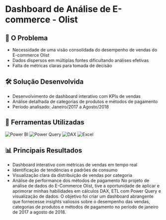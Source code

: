 # Dashboard de Análise de E-commerce - Olist

## 🎯 O Problema
- Necessidade de uma visão consolidada do desempenho de vendas do E-commerce Olist
- Dados dispersos em múltiplas fontes dificultando análises efetivas
- Falta de métricas claras para tomada de decisão

## 🛠️ Solução Desenvolvida
- Desenvolvimento de dashboard interativo com KPIs de vendas
- Análise detalhada de categorias de produtos e métodos de pagamento
- Período analisado: Janeiro/2017 a Agosto/2018

## 🔧 Ferramentas Utilizadas
![Power BI](https://img.shields.io/badge/Power%20BI-222222?style=for-the-badge&logo=powerbi&logoColor=yellow)
![Power Query](https://img.shields.io/badge/Power%20Query-217346?style=for-the-badge&logo=microsoftpowerpoint&logoColor=white)
![DAX](https://img.shields.io/badge/DAX-00599C?style=for-the-badge&logo=microsoft&logoColor=white)
![Excel](https://img.shields.io/badge/Excel-217346?style=for-the-badge&logo=microsoftexcel&logoColor=white)

## 📊 Principais Resultados
- Dashboard interativo com métricas de vendas em tempo real
- Identificação de tendências e padrões de consumo
- Visualização clara da distribuição de vendas por categoria
- Análise de performance dos métodos de pagamento
No projeto de análise de dados do E-Commerce Olist, tive a oportunidade de aplicar e aprimorar minhas habilidades em cálculos DAX, ETL com Power Query e visualização de dados. 
O objetivo foi criar um dashboard abrangente que fornecesse insights valiosos sobre o desempenho das vendas, categorias de produtos e métodos de pagamento no período de janeiro de 2017 a agosto de 2018.
